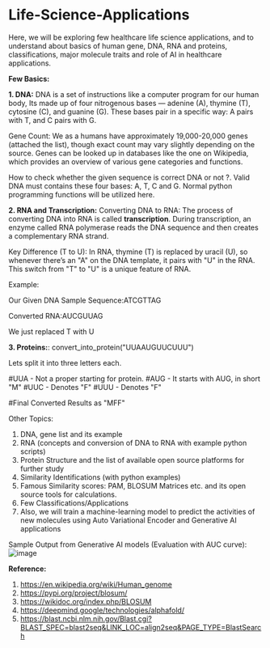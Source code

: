 # Life-Science-Applications

Here, we will be exploring few healthcare life science applications, and to understand about basics of human gene, DNA, RNA and proteins, classifications, major molecule traits and role of AI in healthcare applications.


**Few Basics:**

**1. DNA:** DNA is a set of instructions like a computer program for our human body, Its made up of four nitrogenous bases — adenine (A), thymine (T), cytosine (C), and guanine (G). These bases pair in a specific way: A pairs with T, and C pairs with G.

Gene Count: We as a humans have approximately 19,000-20,000 genes (attached the list), though exact count may vary slightly depending on the source. Genes can be looked up in databases like the one on Wikipedia, which provides an overview of various gene categories and functions.

How to check whether the given sequence is correct DNA or not ?. Valid DNA must contains these four bases: A, T, C and G. Normal python programming functions will be utilized here.


**2. RNA and Transcription:**
Converting DNA to RNA: The process of converting DNA into RNA is called **transcription**. During transcription, an enzyme called RNA polymerase reads the DNA sequence and then creates a complementary RNA strand.

Key Difference (T to U): In RNA, thymine (T) is replaced by uracil (U), so whenever there’s an "A" on the DNA template, it pairs with "U" in the RNA. This switch from "T" to "U" is a unique feature of RNA.

Example:

Our Given DNA Sample Sequence:ATCGTTAG

Converted RNA:AUCGUUAG

We just replaced T with U

**3. Proteins:**:
convert_into_protein("UUAAUGUUCUUU")

Lets split it into three letters each. 

#UUA - Not a proper starting for protein.
#AUG - It starts with AUG, in short "M"
#UUC - Denotes "F"
#UUU - Denotes "F"

#Final Converted Results as "MFF"

Other Topics:

1. DNA, gene list and its example
2. RNA (concepts and conversion of DNA to RNA with example python scripts)
3. Protein Structure and the list of available open source platforms for further study
4. Similarity Identifications (with python examples)
5. Famous Similarity scores: PAM, BLOSUM Matrices etc. and its open source tools for calculations.
6. Few Classifications/Applications
7. Also, we will train a machine-learning model to predict the activities of new molecules using Auto Variational Encoder and Generative AI applications


Sample Output from Generative AI models (Evaluation with AUC curve):
![image](https://github.com/user-attachments/assets/e5e638ca-30db-415e-9dbb-41a155ed70bb)


**Reference:**
1. https://en.wikipedia.org/wiki/Human_genome
2. https://pypi.org/project/blosum/
3. https://wikidoc.org/index.php/BLOSUM
4. https://deepmind.google/technologies/alphafold/
5. https://blast.ncbi.nlm.nih.gov/Blast.cgi?BLAST_SPEC=blast2seq&LINK_LOC=align2seq&PAGE_TYPE=BlastSearch
